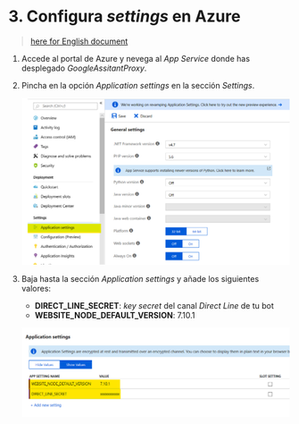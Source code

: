 # 3. Configura *settings* en Azure
> [here for English document](Azure.settings.md)

1. Accede al portal de Azure y nevega al *App Service* donde has desplegado *GoogleAssitantProxy*.

2. Pincha en la opción *Application settings* en la sección *Settings*.

   ![Azure App Service](images/Azure-AppService.png)
3. Baja hasta la sección *Application settings* y añade los siguientes valores:
   - **DIRECT_LINE_SECRET**: *key secret* del canal *Direct Line* de tu bot
   - **WEBSITE_NODE_DEFAULT_VERSION**: 7.10.1

   ![Azure Application settings](images/Azure-AppSettings.png)
